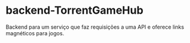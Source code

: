 # backend-TorrentGameHub
Backend para um serviço que faz requisições a uma API e oferece links magnéticos para jogos.
